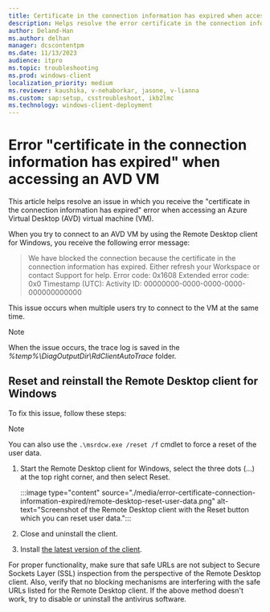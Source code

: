 ```yaml
---
title: Certificate in the connection information has expired when accessing an AVD VM
description: Helps resolve the error certificate in the connection information has expired when accessing an AVD VM by using the Remote Desktop client for Windows.
author: Deland-Han
ms.author: delhan
manager: dcscontentpm
ms.date: 11/13/2023
audience: itpro
ms.topic: troubleshooting
ms.prod: windows-client
localization_priority: medium
ms.reviewer: kaushika, v-nehaborkar, jasone, v-lianna
ms.custom: sap:setup, csstroubleshoot, ikb2lmc
ms.technology: windows-client-deployment
---
```

# Error "certificate in the connection information has expired" when accessing an AVD VM

This article helps resolve an issue in which you receive the "certificate in the connection information has expired" error when accessing an Azure Virtual Desktop (AVD) virtual machine (VM).

When you try to connect to an AVD VM by using the Remote Desktop client for Windows, you receive the following error message:

> We have blocked the connection because the certificate in the connection information has expired. Either refresh your Workspace or contact Support for help.
  Error code: 0x1608
  Extended error code: 0x0
  Timestamp (UTC): <DateTime>
  Activity ID: 00000000-0000-0000-0000-000000000000

This issue occurs when multiple users try to connect to the VM at the same time.

> [!NOTE]
> When the issue occurs, the trace log is saved in the *%temp%\\DiagOutputDir\\RdClientAutoTrace* folder.

## Reset and reinstall the Remote Desktop client for Windows

To fix this issue, follow these steps:

> [!NOTE]
> You can also use the `.\msrdcw.exe /reset /f` cmdlet to force a reset of the user data.

1.	Start the Remote Desktop client for Windows, select the three dots (…) at the top right corner, and then select Reset.

	:::image type="content" source="./media/error-certificate-connection-information-expired/remote-desktop-reset-user-data.png" alt-text="Screenshot of the Remote Desktop client with the Reset button which you can reset user data.":::

2.	Close and uninstall the client.
3.	Install [the latest version of the client](/azure/virtual-desktop/whats-new-client-windows).

For proper functionality, make sure that safe URLs are not subject to Secure Sockets Layer (SSL) inspection from the perspective of the Remote Desktop client. Also, verify that no blocking mechanisms are interfering with the safe URLs listed for the Remote Desktop client. If the above method doesn't work, try to disable or uninstall the antivirus software.
